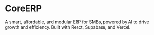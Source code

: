 # CoreERP
A smart, affordable, and modular ERP for SMBs, powered by AI to drive growth and efficiency. Built with React, Supabase, and Vercel.
